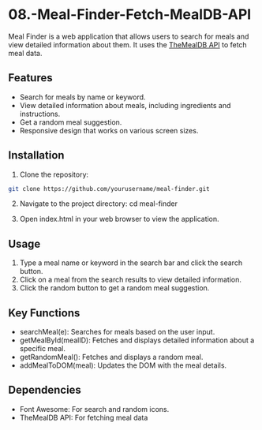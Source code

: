# 08.-Meal-Finder-Fetch-MealDB-API
Meal Finder is a web application that allows users to search for meals and view detailed information about them. It uses the [TheMealDB API](https://www.themealdb.com/) to fetch meal data.

## Features

- Search for meals by name or keyword.
- View detailed information about meals, including ingredients and instructions.
- Get a random meal suggestion.
- Responsive design that works on various screen sizes.

## Installation

1. Clone the repository:

```bash
git clone https://github.com/yourusername/meal-finder.git
```

2. Navigate to the project directory:
cd meal-finder

3. Open index.html in your web browser to view the application.

## Usage
1. Type a meal name or keyword in the search bar and click the search button.
2. Click on a meal from the search results to view detailed information.
3. Click the random button to get a random meal suggestion.

## Key Functions
- searchMeal(e): Searches for meals based on the user input.
- getMealById(mealID): Fetches and displays detailed information about a specific meal.
- getRandomMeal(): Fetches and displays a random meal.
- addMealToDOM(meal): Updates the DOM with the meal details.

## Dependencies
- Font Awesome: For search and random icons.
- TheMealDB API: For fetching meal data
